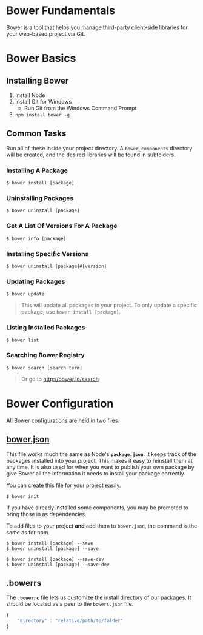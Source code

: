 Bower Fundamentals
==================

Bower is a tool that helps you manage third-party client-side libraries for your web-based project via Git.

# Bower Basics #

## Installing Bower ##

1. Install Node
2. Install Git for Windows
	- Run Git from the Windows Command Prompt
3. `npm install bower -g`

## Common Tasks ##

Run all of these inside your project directory. A `bower_components` directory will be created, and the desired libraries will be found in subfolders.

### Installing A Package ###
```
$ bower install [package]
```

### Uninstalling Packages ###

```
$ bower uninstall [package]
```

### Get A List Of Versions For A Package ###

```
$ bower info [package]
```

### Installing Specific Versions ###

```
$ bower uninstall [package]#[version]
```

### Updating Packages ###

```
$ bower update
```

>This will update all packages in your project. To only update a specific package, use `bower install [package]`.

### Listing Installed Packages ###

```
$ bower list
```

### Searching Bower Registry ###

```
$ bower search [search term]
```

> Or go to http://bower.io/search

# Bower Configuration #

All Bower configurations are held in two files.

## [bower.json](http://bower.io/docs/creating-packages/) ##
This file works much the same as Node's **`package.json`**. It keeps track of the packages installed into your project. This makes it easy to reinstall them at any time. It is also used for when you want to publish your own package by give Bower all the information it needs to install your package correctly.

You can create this file for your project easily.

```
$ bower init
```

If you have already installed some components, you may be prompted to bring those in as dependencies.

To add files to your project **and** add them to `bower.json`, the command is the same as for npm.

```
$ bower install [package] --save
$ bower uninstall [package] --save

$ bower install [package] --save-dev
$ bower uninstall [package] --save-dev
```

## .bowerrs ##
The **`.bowerrc`** file lets us customize the install directory of our packages. It should be located as a peer to the `bowers.json` file.

```javascript
{
	"directory" : "relative/path/to/folder"
}
```
